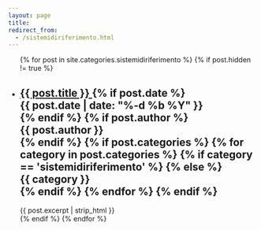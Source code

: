 ```yaml
---
layout: page
title: 
redirect_from:
  - /sistemidiriferimento.html
---
```


<!-- <div class="row"><div class="col s12 aisf darken-2 white-text" style="border-radius: 4px;"><p>Stiamo importando i post dalla vecchia piattaforma. Al momento i post più vecchi non sono ancora accessibili, ci scusiamo per il disagio.</p></div></div> -->

<!--<ul class="post-list">
  {% for post in site.articolicls %}
  <li>
    <h2>
      <a class="post-link" href="{{ post.url | prepend: site.baseurl }}">{{ post.title }}</a>
    {% if post.date %}<div class="chip"><span class="post-meta">{{ post.date | date: "%-d %b %Y" }}</span></div>{% endif %}
    {% if post.author %}<div class="chip"><span class="post-meta">{{ post.author }}</span></div>{% endif %}
    {% if post.categories %}{% for category in post.categories %}{% if category == 'articolicl' %}{% else %}<div class="chip"><span class="post-meta">{{ category }}</span></div>{% endif %}{% endfor %}{% endif %}
    </h2>
    <div class="entry-content">{{ post.excerpt | strip_html }}</div>
  </li>
  <div class="divider"></div>
  {% endfor %}
  </ul> -->

<ul class="post-list">
  {% for post in site.categories.sistemidiriferimento %}
  {% if post.hidden != true %}
      <li>
        <h2>
          <a class="post-link" href="{{ post.url | prepend: site.baseurl }}">
              {{ post.title }}
          </a>
        {% if post.date %}
            <div class="chip">
                <span class="post-meta">
                    {{ post.date | date: "%-d %b %Y" }}
                </span>
            </div>
        {% endif %}
        {% if post.author %}
            <div class="chip">
                <span class="post-meta">
                    {{ post.author }}
                </span>
            </div>
        {% endif %}
        {% if post.categories %}
            {% for category in post.categories %}
                {% if category == 'sistemidiriferimento' %}
                {% else %}
                    <div class="chip">
                        <span class="post-meta">
                            {{ category }}
                        </span>
                    </div>
                {% endif %}
            {% endfor %}
        {% endif %}
        </h2>
        <div class="entry-content">
            {{ post.excerpt | strip_html }}
        </div>
      </li>
      <div class="divider"></div>
  {% endif %}
  {% endfor %}
 </ul>
